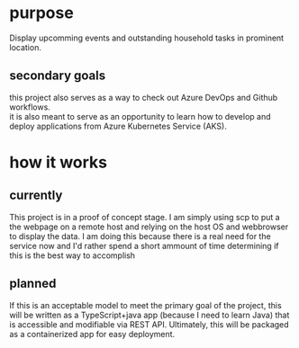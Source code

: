 # purpose
Display upcomming events and outstanding household tasks in prominent location.   
## secondary goals 
this project also serves as a way to check out Azure DevOps and Github workflows.  
it is also meant to serve as an opportunity to learn how to develop and deploy applications from Azure Kubernetes Service (AKS).

# how it works 
## currently
This project is in a proof of concept stage. I am simply using scp to put a the webpage on a remote host and relying on the host OS and webbrowser to display the data. I am doing this because there is a real need for the service now and I'd rather spend a short ammount of time determining if this is the best way to accomplish   
## planned
If this is an acceptable model to meet the primary goal of the project, this will be written as a TypeScript+java app (because I need to learn Java) that is accessible and modifiable via REST API. Ultimately, this will be packaged as a containerized app for easy deployment.  